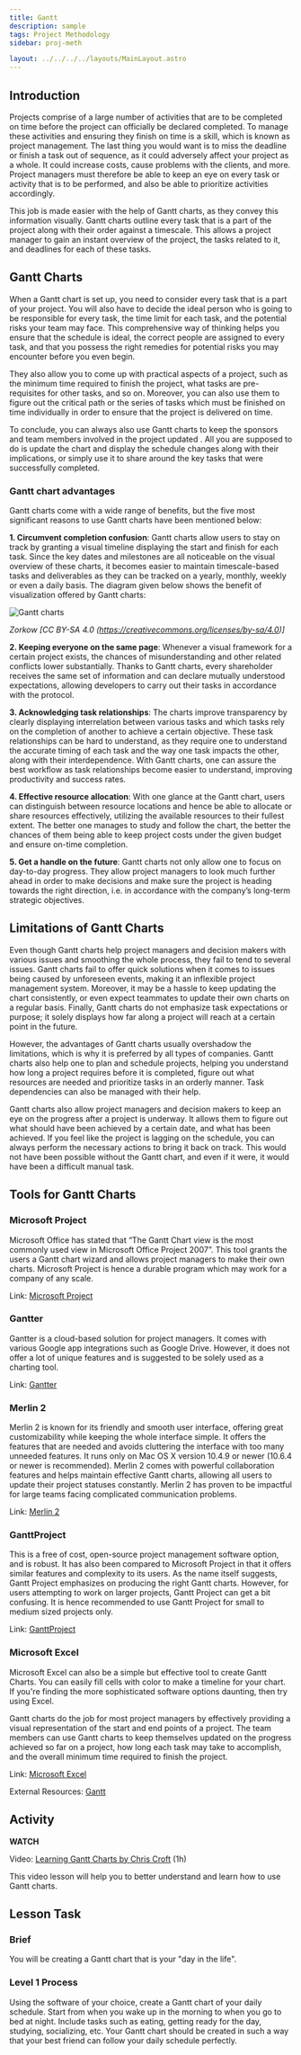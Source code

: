 ```yaml
---
title: Gantt
description: sample
tags: Project Methodology
sidebar: proj-meth

layout: ../../../../layouts/MainLayout.astro
---
```


## Introduction

Projects comprise of a large number of activities that are to be completed on time before the project can officially be declared completed. To manage these activities and ensuring they finish on time is a skill, which is known as project management. The last thing you would want is to miss the deadline or finish a task out of sequence, as it could adversely affect your project as a whole. It could increase costs, cause problems with the clients, and more. Project managers must therefore be able to keep an eye on every task or activity that is to be performed, and also be able to prioritize activities accordingly.

This job is made easier with the help of Gantt charts, as they convey this information visually. Gantt charts outline every task that is a part of the project along with their order against a timescale. This allows a project manager to gain an instant overview of the project, the tasks related to it, and deadlines for each of these tasks.

## Gantt Charts

When a Gantt chart is set up, you need to consider every task that is a part of your project. You will also have to decide the ideal person who is going to be responsible for every task, the time limit for each task, and the potential risks your team may face. This comprehensive way of thinking helps you ensure that the schedule is ideal, the correct people are assigned to every task, and that you possess the right remedies for potential risks you may encounter before you even begin.

They also allow you to come up with practical aspects of a project, such as the minimum time required to finish the project, what tasks are pre-requisites for other tasks, and so on. Moreover, you can also use them to figure out the critical path or the series of tasks which must be finished on time individually in order to ensure that the project is delivered on time.

To conclude, you can always also use Gantt charts to keep the sponsors and team members involved in the project updated . All you are supposed to do is update the chart and display the schedule changes along with their implications, or simply use it to share around the key tasks that were successfully completed.

### Gantt chart advantages

Gantt charts come with a wide range of benefits, but the five most significant reasons to use Gantt charts have been mentioned below:

**1. Circumvent completion confusion**: Gantt charts allow users to stay on track by granting a visual timeline displaying the start and finish for each task. Since the key dates and milestones are all noticeable on the visual overview of these charts, it becomes easier to maintain timescale-based tasks and deliverables as they can be tracked on a yearly, monthly, weekly or even a daily basis. The diagram given below shows the benefit of visualization offered by Gantt charts:

![Gantt charts](../images/project-methodology/ganttchart.png)

_Zorkow [CC BY-SA 4.0 (https://creativecommons.org/licenses/by-sa/4.0)]_

**2. Keeping everyone on the same page**: Whenever a visual framework for a certain project exists, the chances of misunderstanding and other related conflicts lower substantially. Thanks to Gantt charts, every shareholder receives the same set of information and can declare mutually understood expectations, allowing developers to carry out their tasks in accordance with the protocol.

**3. Acknowledging task relationships**: The charts improve transparency by clearly displaying interrelation between various tasks and which tasks rely on the completion of another to achieve a certain objective. These task relationships can be hard to understand, as they require one to understand the accurate timing of each task and the way one task impacts the other, along with their interdependence. With Gantt charts, one can assure the best workflow as task relationships become easier to understand, improving productivity and success rates.

**4. Effective resource allocation**: With one glance at the Gantt chart, users can distinguish between resource locations and hence be able to allocate or share resources effectively, utilizing the available resources to their fullest extent. The better one manages to study and follow the chart, the better the chances of them being able to keep project costs under the given budget and ensure on-time completion.

**5. Get a handle on the future**: Gantt charts not only allow one to focus on day-to-day progress. They allow project managers to look much further ahead in order to make decisions and make sure the project is heading towards the right direction, i.e. in accordance with the company’s long-term strategic objectives.

## Limitations of Gantt Charts

Even though Gantt charts help project managers and decision makers with various issues and smoothing the whole process, they fail to tend to several issues. Gantt charts fail to offer quick solutions when it comes to issues being caused by unforeseen events, making it an inflexible project management system. Moreover, it may be a hassle to keep updating the chart consistently, or even expect teammates to update their own charts on a regular basis. Finally, Gantt charts do not emphasize task expectations or purpose; it solely displays how far along a project will reach at a certain point in the future.

However, the advantages of Gantt charts usually overshadow the limitations, which is why it is preferred by all types of companies. Gantt charts also help one to plan and schedule projects, helping you understand how long a project requires before it is completed, figure out what resources are needed and prioritize tasks in an orderly manner. Task dependencies can also be managed with their help.

Gantt charts also allow project managers and decision makers to keep an eye on the progress after a project is underway. It allows them to figure out what should have been achieved by a certain date, and what has been achieved. If you feel like the project is lagging on the schedule, you can always perform the necessary actions to bring it back on track. This would not have been possible without the Gantt chart, and even if it were, it would have been a difficult manual task.

## Tools for Gantt Charts

### Microsoft Project

Microsoft Office has stated that “The Gantt Chart view is the most commonly used view in Microsoft Office Project 2007”. This tool grants the users a Gantt chart wizard and allows project managers to make their own charts. Microsoft Project is hence a durable program which may work for a company of any scale.

Link: [Microsoft Project](https://www.microsoft.com/en-gb/microsoft-365/project/project-portfolio-management)

### Gantter

Gantter is a cloud-based solution for project managers. It comes with various Google app integrations such as Google Drive. However, it does not offer a lot of unique features and is suggested to be solely used as a charting tool.

Link: [Gantter](https://www.gantter.com/)

### Merlin 2

Merlin 2 is known for its friendly and smooth user interface, offering great customizability while keeping the whole interface simple. It offers the features that are needed and avoids cluttering the interface with too many unneeded features. It runs only on Mac OS X version 10.4.9 or newer (10.6.4 or newer is recommended). Merlin 2 comes with powerful collaboration features and helps maintain effective Gantt charts, allowing all users to update their project statuses constantly. Merlin 2 has proven to be impactful for large teams facing complicated communication problems.

Link: [Merlin 2](https://www.projectwizards.net/en)

### GanttProject

This is a free of cost, open-source project management software option, and is robust. It has also been compared to Microsoft Project in that it offers similar features and complexity to its users. As the name itself suggests, Gantt Project emphasizes on producing the right Gantt charts. However, for users attempting to work on larger projects, Gantt Project can get a bit confusing. It is hence recommended to use Gantt Project for small to medium sized projects only.

Link: [GanttProject](https://www.ganttproject.biz/)

### Microsoft Excel

Microsoft Excel can also be a simple but effective tool to create Gantt Charts. You can easily fill cells with color to make a timeline for your chart. If you're finding the more sophisticated software options daunting, then try using Excel.

Gantt charts do the job for most project managers by effectively providing a visual representation of the start and end points of a project. The team members can use Gantt charts to keep themselves updated on the progress achieved so far on a project, how long each task may take to accomplish, and the overall minimum time required to finish the project.

Link: [Microsoft Excel](https://products.office.com/excel)

External Resources: [Gantt](https://www.gantt.com/)

## Activity

**WATCH**

Video: [Learning Gantt Charts by Chris Croft](https://www.linkedin.com/learning/learning-gantt-charts/how-to-manage-projects-with-gantt-charts?u=43268076) (1h)

This video lesson will help you to better understand and learn how to use Gantt charts.

## Lesson Task

### Brief

You will be creating a Gantt chart that is your "day in the life".

### Level 1 Process

Using the software of your choice, create a Gantt chart of your daily schedule. Start from when you wake up in the morning to when you go to bed at night. Include tasks such as eating, getting ready for the day, studying, socializing, etc. Your Gantt chart should be created in such a way that your best friend can follow your daily schedule perfectly.
